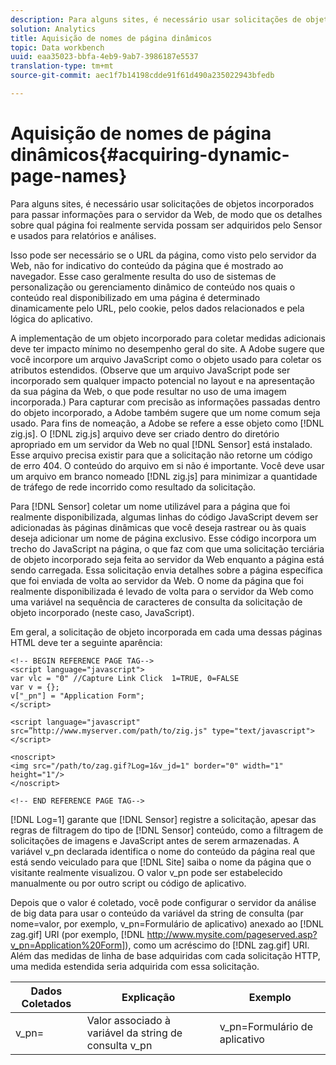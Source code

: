 ```yaml
---
description: Para alguns sites, é necessário usar solicitações de objetos incorporados para passar informações para o servidor da Web, de modo que os detalhes sobre qual página foi realmente servida possam ser adquiridos pelo Sensor e usados para relatórios e análises.
solution: Analytics
title: Aquisição de nomes de página dinâmicos
topic: Data workbench
uuid: eaa35023-bbfa-4eb9-9ab7-3986187e5537
translation-type: tm+mt
source-git-commit: aec1f7b14198cdde91f61d490a235022943bfedb

---
```



# Aquisição de nomes de página dinâmicos{#acquiring-dynamic-page-names}

Para alguns sites, é necessário usar solicitações de objetos incorporados para passar informações para o servidor da Web, de modo que os detalhes sobre qual página foi realmente servida possam ser adquiridos pelo Sensor e usados para relatórios e análises.

Isso pode ser necessário se o URL da página, como visto pelo servidor da Web, não for indicativo do conteúdo da página que é mostrado ao navegador. Esse caso geralmente resulta do uso de sistemas de personalização ou gerenciamento dinâmico de conteúdo nos quais o conteúdo real disponibilizado em uma página é determinado dinamicamente pelo URL, pelo cookie, pelos dados relacionados e pela lógica do aplicativo.

A implementação de um objeto incorporado para coletar medidas adicionais deve ter impacto mínimo no desempenho geral do site. A Adobe sugere que você incorpore um arquivo JavaScript como o objeto usado para coletar os atributos estendidos. (Observe que um arquivo JavaScript pode ser incorporado sem qualquer impacto potencial no layout e na apresentação da sua página da Web, o que pode resultar no uso de uma imagem incorporada.) Para capturar com precisão as informações passadas dentro do objeto incorporado, a Adobe também sugere que um nome comum seja usado. Para fins de nomeação, a Adobe se refere a esse objeto como [!DNL zig.js]. O [!DNL zig.js] arquivo deve ser criado dentro do diretório apropriado em um servidor da Web no qual [!DNL Sensor] está instalado. Esse arquivo precisa existir para que a solicitação não retorne um código de erro 404. O conteúdo do arquivo em si não é importante. Você deve usar um arquivo em branco nomeado [!DNL zig.js] para minimizar a quantidade de tráfego de rede incorrido como resultado da solicitação.

Para [!DNL Sensor] coletar um nome utilizável para a página que foi realmente disponibilizada, algumas linhas do código JavaScript devem ser adicionadas às páginas dinâmicas que você deseja rastrear ou às quais deseja adicionar um nome de página exclusivo. Esse código incorpora um trecho do JavaScript na página, o que faz com que uma solicitação terciária de objeto incorporado seja feita ao servidor da Web enquanto a página está sendo carregada. Essa solicitação envia detalhes sobre a página específica que foi enviada de volta ao servidor da Web. O nome da página que foi realmente disponibilizada é levado de volta para o servidor da Web como uma variável na sequência de caracteres de consulta da solicitação de objeto incorporado (neste caso, JavaScript).

Em geral, a solicitação de objeto incorporada em cada uma dessas páginas HTML deve ter a seguinte aparência:

```
<!-- BEGIN REFERENCE PAGE TAG--> 
<script language="javascript"> 
var vlc = "0" //Capture Link Click  1=TRUE, 0=FALSE 
var v = {}; 
v["_pn"] = "Application Form"; 
</script> 
 
<script language="javascript" src=”http://www.myserver.com/path/to/zig.js" type="text/javascript"></script> 
 
<noscript> 
<img src="/path/to/zag.gif?Log=1&v_jd=1" border="0" width="1" height="1"/> 
</noscript> 
 
<!-- END REFERENCE PAGE TAG-->
```

[!DNL Log=1] garante que [!DNL Sensor] registre a solicitação, apesar das regras de filtragem do tipo de [!DNL Sensor] conteúdo, como a filtragem de solicitações de imagens e JavaScript antes de serem armazenadas. A variável v_pn declarada identifica o nome do conteúdo da página real que está sendo veiculado para que [!DNL Site] saiba o nome da página que o visitante realmente visualizou. O valor v_pn pode ser estabelecido manualmente ou por outro script ou código de aplicativo.

Depois que o valor é coletado, você pode configurar o servidor da análise de big data para usar o conteúdo da variável da string de consulta (par nome=valor, por exemplo, v_pn=Formulário de aplicativo) anexado ao [!DNL zag.gif] URI (por exemplo, [!DNL http://www.mysite.com/pageserved.asp?v_pn=Application%20Form]), como um acréscimo do [!DNL zag.gif] URI. Além das medidas de linha de base adquiridas com cada solicitação HTTP, uma medida estendida seria adquirida com essa solicitação.

| Dados Coletados | Explicação | Exemplo |
|---|---|---|
| v_pn= | Valor associado à variável da string de consulta v_pn | v_pn=Formulário de aplicativo |

